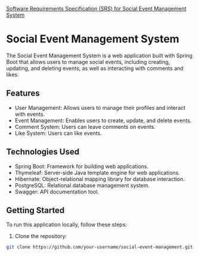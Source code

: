 [Software Requirements Specification (SRS) for Social Event Management System](https://docs.google.com/document/d/1qE3_EzyclBKUVFDYuM6-imBo7M6NvSzyp7WBmrK4j6A/edit?usp=sharing)

# Social Event Management System

The Social Event Management System is a web application built with Spring Boot that allows users to manage social events, including creating, updating, and deleting events, as well as interacting with comments and likes.

## Features

- User Management: Allows users to manage their profiles and interact with events.
- Event Management: Enables users to create, update, and delete events.
- Comment System: Users can leave comments on events.
- Like System: Users can like events.

## Technologies Used

- Spring Boot: Framework for building web applications.
- Thymeleaf: Server-side Java template engine for web applications.
- Hibernate: Object-relational mapping library for database interaction.
- PostgreSQL: Relational database management system.
- Swagger: API documentation tool.

## Getting Started

To run this application locally, follow these steps:

1. Clone the repository:

```bash
git clone https://github.com/your-username/social-event-management.git